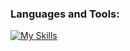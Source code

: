 ### **Languages and Tools:**  
[![My Skills](https://skills.thijs.gg/icons?i=html,css,tailwind,js,react,vite,ts,next,django,nodejs,mongodb,firebase,md,,Rgit,github,vscode,flask,styledcomponents,postman,stackoverflow&perline=13)](#)

